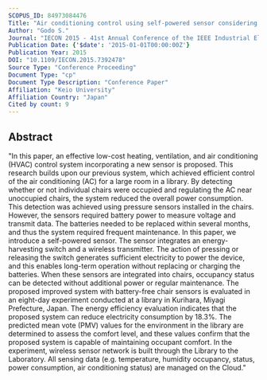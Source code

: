 ```yaml
---
SCOPUS_ID: 84973084476
Title: "Air conditioning control using self-powered sensor considering comfort level and occupant location"
Author: "Godo S."
Journal: "IECON 2015 - 41st Annual Conference of the IEEE Industrial Electronics Society"
Publication Date: {'$date': '2015-01-01T00:00:00Z'}
Publication Year: 2015
DOI: "10.1109/IECON.2015.7392478"
Source Type: "Conference Proceeding"
Document Type: "cp"
Document Type Description: "Conference Paper"
Affiliation: "Keio University"
Affiliation Country: "Japan"
Cited by count: 9
---
```


## Abstract
"In this paper, an effective low-cost heating, ventilation, and air conditioning (HVAC) control system incorporating a new sensor is proposed. This research builds upon our previous system, which achieved efficient control of the air conditioning (AC) for a large room in a library. By detecting whether or not individual chairs were occupied and regulating the AC near unoccupied chairs, the system reduced the overall power consumption. This detection was achieved using pressure sensors installed in the chairs. However, the sensors required battery power to measure voltage and transmit data. The batteries needed to be replaced within several months, and thus the system required frequent maintenance. In this paper, we introduce a self-powered sensor. The sensor integrates an energy-harvesting switch and a wireless transmitter. The action of pressing or releasing the switch generates sufficient electricity to power the device, and this enables long-term operation without replacing or charging the batteries. When these sensors are integrated into chairs, occupancy status can be detected without additional power or regular maintenance. The proposed improved system with battery-free chair sensors is evaluated in an eight-day experiment conducted at a library in Kurihara, Miyagi Prefecture, Japan. The energy efficiency evaluation indicates that the proposed system can reduce electricity consumption by 18.3%. The predicted mean vote (PMV) values for the environment in the library are determined to assess the comfort level, and these values confirm that the proposed system is capable of maintaining occupant comfort. In the experiment, wireless sensor network is built through the Library to the Laboratory. All sensing data (e.g. temperature, humidity occupancy, status, power consumption, air conditioning status) are managed on the Cloud."

